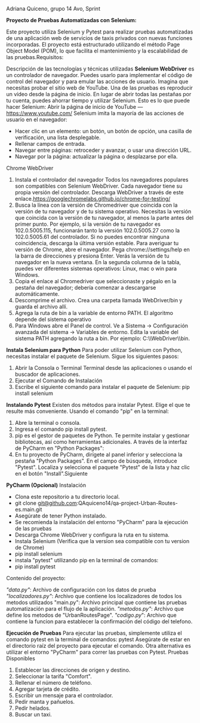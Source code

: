 Adriana Quiceno, grupo 14 Avo, Sprint

**Proyecto de Pruebas Automatizadas con Selenium:**

Este proyecto utiliza Selenium y Pytest para realizar pruebas automatizadas de una aplicación web de servicios de taxis privados con nuevas funciones incorporadas. El proyecto está estructurado utilizando el método Page Object Model (POM), lo que facilita el mantenimiento y la escalabilidad de las pruebas.Requisitos:

Descripción de las tecnologías y técnicas utilizadas
**Selenium WebDriver** es un controlador de navegador. Puedes usarlo para implementar el código de control del navegador y para emular las acciones de usuario.
Imagina que necesitas probar el sitio web de YouTube. Una de las pruebas es reproducir un vídeo desde la página de inicio.
En lugar de abrir todas las pestañas por tu cuenta, puedes ahorrar tiempo y utilizar Selenium.
Esto es lo que puede hacer Selenium:
Abrir la página de inicio de YouTube — https://www.youtube.com/
Selenium imita la mayoría de las acciones de usuario en el navegador:
* Hacer clic en un elemento: un botón, un botón de opción, una casilla de verificación, una lista desplegable.
* Rellenar campos de entrada.
* Navegar entre páginas: retroceder y avanzar, o usar una dirección URL.
* Navegar por la página: actualizar la página o desplazarse por ella.

Chrome WebDriver
1. Instala el controlador del navegador
Todos los navegadores populares son compatibles con Selenium WebDriver. Cada navegador tiene su propia versión del controlador.
Descarga WebDriver a través de este enlace.https://googlechromelabs.github.io/chrome-for-testing/
2. Busca la línea con la versión de Chromedriver que coincida con la versión de tu navegador y de tu sistema operativo. Necesitas la versión que coincida con la versión de tu navegador, al menos la parte antes del primer punto. Por ejemplo, si la versión de tu navegador es 102.0.5005.115, funcionarán tanto la versión 102.0.5005.27 como la 102.0.5005.61 del controlador. Si no puedes encontrar ninguna coincidencia, descarga la última versión estable. Para averiguar tu versión de Chrome, abre el navegador. Pega chrome://settings/help en la barra de direcciones y presiona Enter. Verás la versión de tu navegador en la nueva ventana. En la segunda columna de la tabla, puedes ver diferentes sistemas operativos: Linux, mac o win para Windows.
3. Copia el enlace al Chromedriver que seleccionaste y pégalo en la pestaña del navegador; debería comenzar a descargarse automáticamente.
4. Descomprime el archivo. Crea una carpeta llamada WebDriver/bin y guarda el archivo allí.
5. Agrega la ruta de bin a la variable de entorno PATH. El algoritmo depende del sistema operativo
6. Para Windows abre el Panel de control. Ve a Sistema → Configuración avanzada del sistema → Variables de entorno. Edita la variable del sistema PATH agregando la ruta a bin. Por ejemplo: C:\\\\WebDriver\\\\bin.

**Instala Selenium para Python**
Para poder utilizar Selenium con Python, necesitas instalar el paquete de Selenium. Sigue los siguientes pasos:
1. Abrir la Consola o Terminal Terminal desde las aplicaciones o usando el buscador de aplicaciones.
2. Ejecutar el Comando de Instalación
3. Escribe el siguiente comando para instalar el paquete de Selenium: pip install selenium

**Instalando Pytest**
Existen dos métodos para instalar Pytest. Elige el que te resulte más conveniente. Usando el comando "pip" en la terminal:
1. Abre la terminal o consola.
2. Ingresa el comando pip install pytest.
3. pip es el gestor de paquetes de Python. Te permite instalar y gestionar bibliotecas, así como herramientas adicionales. A través de la interfaz de PyCharm en "Python Packages":
4. En tu proyecto de PyCharm, dirígete al panel inferior y selecciona la pestaña "Python Packages".
En el campo de búsqueda, introduce "Pytest".
Localiza y selecciona el paquete "Pytest" de la lista y haz clic en el botón "Install".Siguiente

**PyCharm (Opcional)**
Instalación
* Clona este repositorio a tu directorio local.
* git clone git@github.com:QAquiceno14/qa-project-Urban-Routes-es.main.git
* Asegúrate de tener Python instalado.
* Se recomienda la instalación del entorno "PyCharm" para la ejecución de las pruebas
* Descarga Chrome WebDriver y configura la ruta en tu sistema.
* Instala Selenium (Verifica que la version sea compatible con tu version de Chrome)
* pip install selenium
* instala "pytest" utilizando pip en la terminal de comandos:
* pip install pytest

Contenido del proyecto:

_"data.py"_: Archivo de configuración con los datos de prueba
_"localizadores.py"_: Archivo que contiene los localizadores de todos los metodos utilizados
"main.py": Archivo principal que contiene las pruebas automatización para el flujo de la aplicación.
_"metodos.py"_: Archivo que define los metodos de "UrbanRoutesPage".
_"codigo.py_": Archivo que contiene la funcion para establecer la confirmación del código del telefono.

**Ejecución de Pruebas**
Para ejecutar las pruebas, simplemente utiliza el comando pytest en la terminal de comandos:
pytest
Asegúrate de estar en el directorio raíz del proyecto para ejecutar el comando. Otra alternativa es utilizar el entorno "PyCharm" para correr las pruebas con Pytest.
Pruebas Disponibles
1. Establecer las direcciones de origen y destino.
2. Seleccionar la tarifa "Comfort".
3. Rellenar el número de teléfono.
4. Agregar tarjeta de crédito.
5. Escribir un mensaje para el controlador.
6. Pedir manta y pañuelos.
7. Pedir helados.
8. Buscar un taxi.
